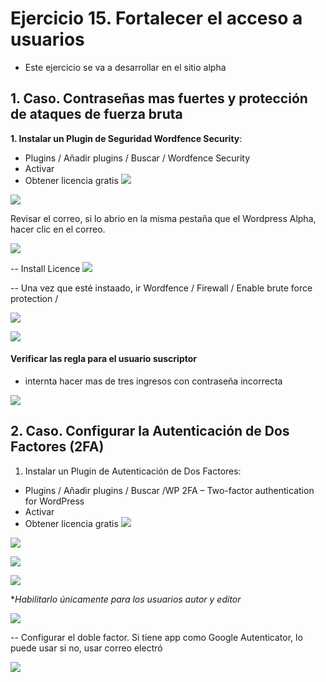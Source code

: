 
# Ejercicio 15. Fortalecer el acceso a usuarios
- Este ejercicio se va a desarrollar en el sitio alpha

## 1. Caso. Contraseñas mas fuertes y protección de ataques de fuerza bruta

**1. Instalar un Plugin de Seguridad Wordfence Security**:
- Plugins  / Añadir plugins / Buscar / Wordfence Security
- Activar
- Obtener licencia gratis
![](https://i.imgur.com/aOsD0Xn.png)

![](https://i.imgur.com/pi0Ofrj.png)


Revisar el correo, si lo abrio en la misma pestaña que el Wordpress Alpha, hacer clic en el correo.

![](https://i.imgur.com/EQwsPvi.png)

-- Install Licence
![](https://i.imgur.com/6X2ynnM.png)

-- Una vez que esté instaado, ir Wordfence / Firewall / Enable brute force protection / 

![](https://i.imgur.com/EUJmlET.png)

![](https://i.imgur.com/60Fk28M.png)
#### Verificar las regla para el usuario suscriptor
- internta hacer mas de tres ingresos con contraseña incorrecta

![](https://i.imgur.com/J61CNtl.png)



## 2. Caso. Configurar la Autenticación de Dos Factores (2FA)

1. Instalar un Plugin de Autenticación de Dos Factores:
- Plugins  / Añadir plugins / Buscar /WP 2FA – Two-factor authentication for WordPress
- Activar
- Obtener licencia gratis
![](https://i.imgur.com/O2GREzp.png)



![](https://i.imgur.com/38rH1YR.png)

![](https://i.imgur.com/sibFXPr.png)


![](https://i.imgur.com/YC6jH6R.png)

**Habilitarlo únicamente para los  usuarios autor y editor*

![](https://i.imgur.com/4pll14Z.png)

-- Configurar el doble factor. Si tiene app como Google Autenticator, lo puede usar si no, usar correo electró

![](https://i.imgur.com/RzAGeLC.png)
<!--stackedit_data:
eyJoaXN0b3J5IjpbLTEyMjQ2Nzg0NjksNzAyMzQ2NzYsLTIwOD
I2MzQyNzMsMTc5MjY2NTA2MCwxOTEzNTY1MDVdfQ==
-->